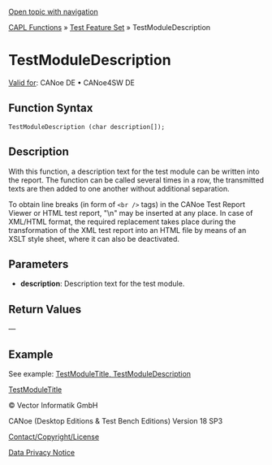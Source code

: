 [Open topic with navigation](../../../../../CANoeDEFamily.htm#Topics/CAPLFunctions/Test/Functions/CAPLfunctionTestModuleDescription.md)

[CAPL Functions](../../CAPLfunctions.md) » [Test Feature Set](../CAPLfunctionsTFSOverview.md) » TestModuleDescription

# TestModuleDescription

[Valid for](../../../Shared/FeatureAvailability.md):  CANoe DE • CANoe4SW DE

## Function Syntax

`TestModuleDescription (char description[]);`

## Description

With this function, a description text for the test module can be written into the report. The function can be called several times in a row, the transmitted texts are then added to one another without additional separation.

To obtain line breaks (in form of `<br />` tags) in the CANoe Test Report Viewer or HTML test report, "\n" may be inserted at any place. In case of XML/HTML format, the required replacement takes place during the transformation of the XML test report into an HTML file by means of an XSLT style sheet, where it can also be deactivated.

## Parameters

- **description**: Description text for the test module.

## Return Values

—

## Example

See example: [TestModuleTitle, TestModuleDescription](CAPLfunctionsTFSExampleTestModuleTitleTestModuleDescription.md)

[TestModuleTitle](CAPLfunctionTestModuleTitle.md)

© Vector Informatik GmbH

CANoe (Desktop Editions & Test Bench Editions) Version 18 SP3

[Contact/Copyright/License](../../../Shared/ContactCopyrightLicense.md)

[Data Privacy Notice](https://www.vector.com/int/en/company/get-info/privacy-policy/)